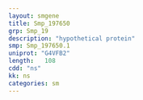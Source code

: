 ```yaml
---
layout: smgene
title: Smp_197650
grp: Smp_19
description: "hypothetical protein"
smp: Smp_197650.1
uniprot: "G4VFB2"
length:   108
cdd: "ns"
kk: ns
categories: sm
---
```

